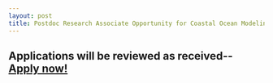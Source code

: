 ```yaml
---
layout: post
title: Postdoc Research Associate Opportunity for Coastal Ocean Modeling in Los Alamos, New Mexico
---
```


## Applications will be reviewed as received-- [Apply now!](https://lanl.jobs/los-alamos-nm/postdoc-research-associate-for-coastal-ocean-modeling/203EDC6DF9C548EB93ABC1B4474929A1/job/)

<!--
## What You Will Do

The COSIM team seeks applications from diverse candidates with expertise in
coastal, ocean and/or land modeling to work on coastal ocean modeling
development, which may include processes such as inundation, sediment transport
and vegetation, tides, and mixing. We particularly welcome research proposals
for development of novel coastal ocean physics, broadly defined but potentially
including but not limited to sub-grid bathymetry approaches, innovative scalar
transport schemes, mixed-dimensional and multiscale modeling, reduced-order
modeling, coupled land-ocean approaches, etc. The successful candidate will be
part of a multidisciplinary team developing an innovative decadal-scale coastal
model for real-world application. Results from this work will be presented in
conferences and published in peer-reviewed journals. The initial appointment is
for two years, with a possible third year extension depending on performance
and funding availability.

## What You Need

*Desired Skills:* We seek candidates with diverse research experience with a
preference for individuals with one or more of the following:experience and
knowledge of computational physics, coastal modeling, and/or climate modeling;
experience in construction and application of physical models; programing
expertise; and the analysis and incorporation of data and observations for
model development and testing. The candidate will have also demonstrated
scientific excellence as evidenced by submission and publication of authored
publications in refereed journals, and/or the experience and ability to create
or improve computational software.The ability to work in a highly collaborative
team setting is also a requirement.

*Education:* A Ph.D. in earth sciences, civil engineering, geophysics, fluid
dynamics, climate modeling, computational science, physics, applied
mathematics, or a closely related field. Exceptional candidates with a M.S. and
relevant experience will also be considered.

*Notes to Applicants:* In addition to applying on-line, send a curriculum
vitae, digitized copies of transcripts, names of three references, and a
one-page cover letter detailing qualifications, research interests, and a
proposed research topic (1-3 paragraphs) to Phillip Wolfram
(pwolfram@lanl.gov). Please include “Coastal Ocean Modeling 2018 Postdoc
Search” in the email subject line. Applications will be reviewed as received.
We expect to fill up to 2 postdoc positions by August 2018.

*Additional Details:* Position does not require a security clearance. Selected
candidates will be subject to drug testing and other pre-employment background
checks.

*New-Employment Drug Test:* The Laboratory requires successful applicants to
complete a new-employment drug test and maintains a substance abuse policy that
includes random drug testing.

Candidates may be considered for a Director's Fellowship and outstanding
candidates may be considered for the prestigious Darleane Christian Hoffman,
Richard P. Feynman, J. Robert Oppenheimer, or Frederick Reines Fellowships. For
the named fellowship, the research scope can be broadened to include any topic
of mutual interest in the broad coastal and ocean modeling arena, e.g., global
climate modeling, computational physics and algorithms, high performance
computing in heterogeneous architectures, remote sensing, data analysis, data
assimilation, and machine learning. For general, salary, and benefits
information go to Postdoc Program.

## Equal Opportunity

Los Alamos National Laboratory is an equal opportunity employer and supports a
diverse and inclusive workforce. All employment practices are based on
qualification and merit, without regards to race, color, national origin,
ancestry, religion, age, sex, gender identity, sexual orientation or
preference, marital status or spousal affiliation, physical or mental
disability, medical conditions, pregnancy, status as a protected veteran,
genetic information, or citizenship within the limits imposed by federal laws
and regulations. The Laboratory is also committed to making our workplace
accessible to individuals with disabilities and will provide reasonable
accommodations, upon request, for individuals to participate in the application
and hiring process. To request such an accommodation, please send an email to
applyhelp@lanl.gov or call 1-505-665-4444 option 1.

## Where You Will Work

Los Alamos National Laboratory is a multidisciplinary research institution
engaged in science and engineering on behalf of national security. This postdoc
position is within the Climate, Ocean and Sea-Ice Modeling (COSIM) Team that
develops advanced ocean and ice models for the study of climate and climate
change, e.g., the Model for Prediction Across Scales Ocean (MPAS-O) within the
Department of Energy’s Energy Exascale Earth System Model (E3SM). Within this
broad activity, a focus is on the role of coastal zone infrastructure
adaptation, ecogeomorphology for regional climate adaptation, the role of ocean
mesoscale eddies in the climate system, and the role of the ocean and ice
systems in the carbon cycle and sea-level rise.

*Location:* Los Alamos, NM, US

*Organization Name:* T-3/Fluid Dynamics And Solid Mechanics

*Job Title:* Postdoc Research Associate for Coastal Ocean Modeling

*Appointment Type:* Postdoc

*Req ID:* IRC61729
-->
